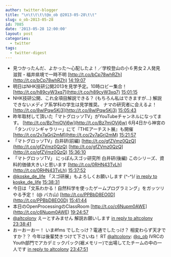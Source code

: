 ```yaml
---
author: twitter-blogger
title: "\n\t\t\t\t@o_ob @2013-05-28\t\t"
slug: o_ob-2013-05-28
id: 7085
date: '2013-05-28 12:00:00'
layout: post
categories:
  - twitter
tags:
  - twitter-digest
---
```


*   見つかったんだ、よかった～心配したよ！／学校登山の小６男女２人発見　滋賀・福井県境で一時不明 [http://t.co/bCp78whRZh](http://t.co/bCp78whRZh) [14:19:07](http://twitter.com/o_ob/statuses/339249453246599168)
*   明日はNHK技研公開2013を見学予定。10時ロビー集合！ [http://t.co/h89cyW3xq7](http://t.co/h89cyW3xq7) [15:01:15](http://twitter.com/o_ob/statuses/339260056275136513)
*   NHK技研公開、これ全項目解説できる？ (もちろん私はできますが...) 解説できないメディア系学科の学生は見学推奨。 ナマの研究者に会えるよ！ [http://t.co/8wIPqw5Kj3](http://t.co/8wIPqw5Kj3) [15:05:43](http://twitter.com/o_ob/statuses/339261182261219328)
*   昨年取材して頂いた「マトグロッソTV」がYouTubeチャンネルになってます。 [http://t.co/Bz7miOVj6w](http://t.co/Bz7miOVj6w) 6月4日から神宮の「タンバリンギャラリー」にて『THEアーチスト展』も開催 [http://t.co/2v7aGrj2mM](http://t.co/2v7aGrj2mM) [15:21:57](http://twitter.com/o_ob/statuses/339265266821259264)
*   「マトグロッソTV」白井研(前編) [http://t.co/gfZVmz0QzQ](http://t.co/gfZVmz0QzQ) [http://t.co/gfZVmz0QzQ](http://t.co/gfZVmz0QzQ) [15:36:10](http://twitter.com/o_ob/statuses/339268842553479168)
*   「マトグロッソTV」 にっぽんスゴッ研究所 白井研(後編) このシリーズ、資料的価値大きいと思います [http://t.co/0RHN43TvLh](http://t.co/0RHN43TvLh) [15:37:52](http://twitter.com/o_ob/statuses/339269271874072576)
*   [@koske_de_life](http://twitter.com/koske_de_life) 「スゴ研展」もよろしくお願いします (^-^)/ [in reply to koske_de_life](http://twitter.com/koske_de_life/statuses/339267412027404288) [15:38:31](http://twitter.com/o_ob/statuses/339269436638904320)
*   今日は「文系わかる！自然科学を使ったゲームプログラミング」をガッツリやる予定！ (@ バカ山) [http://t.co/PPBbD8EO0D](http://t.co/PPBbD8EO0D) [15:41:44](http://twitter.com/o_ob/statuses/339270245728546816)
*   本日のOpenProcessingのClassRoom [http://t.co/c6Nupm0AWE](http://t.co/c6Nupm0AWE) [19:24:57](http://twitter.com/o_ob/statuses/339326417970016257)
*   [@altcolony](http://twitter.com/altcolony) えーとすみません 解説お願いします [in reply to altcolony](http://twitter.com/altcolony/statuses/339326827170508801) [23:38:41](http://twitter.com/o_ob/statuses/339390273127866369)
*   おーおーおー！ いま#fms でしたっけ？電通でしたっけ？ 相変わらず天才ですか？？ 今年は後輩焚きつけて下さいね！ RT [@altcolony](http://twitter.com/altcolony): [@o_ob](http://twitter.com/o_ob) IVRCのYouth部門でアカデミックパック(裾メモリー)で出場してたチームの中の一人です [in reply to altcolony](http://twitter.com/altcolony/statuses/339390669468614657) [23:47:51](http://twitter.com/o_ob/statuses/339392582171893760)